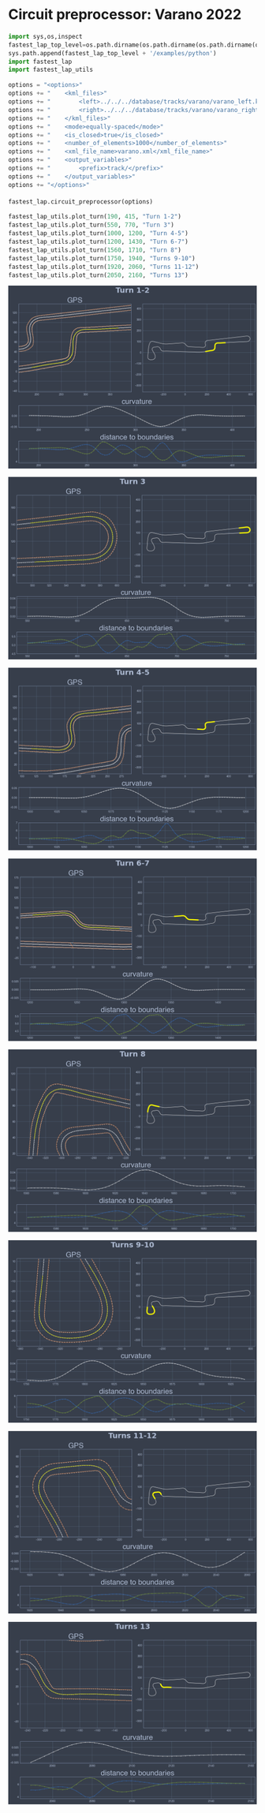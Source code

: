 # Circuit preprocessor: Varano 2022


```python
import sys,os,inspect
fastest_lap_top_level=os.path.dirname(os.path.dirname(os.path.dirname(os.path.dirname(os.path.abspath(inspect.getfile(inspect.currentframe()))))))
sys.path.append(fastest_lap_top_level + '/examples/python')
import fastest_lap
import fastest_lap_utils
```


```python
options = "<options>"
options += "    <kml_files>"
options += "        <left>../../../database/tracks/varano/varano_left.kml</left>"
options += "        <right>../../../database/tracks/varano/varano_right.kml</right>"
options += "    </kml_files>"
options += "    <mode>equally-spaced</mode>"
options += "    <is_closed>true</is_closed>"
options += "    <number_of_elements>1000</number_of_elements>"
options += "    <xml_file_name>varano.xml</xml_file_name>"
options += "    <output_variables>"
options += "        <prefix>track/</prefix>"
options += "    </output_variables>"
options += "</options>"

fastest_lap.circuit_preprocessor(options)
```


```python
fastest_lap_utils.plot_turn(190, 415, "Turn 1-2")
fastest_lap_utils.plot_turn(550, 770, "Turn 3")
fastest_lap_utils.plot_turn(1000, 1200, "Turn 4-5")
fastest_lap_utils.plot_turn(1200, 1430, "Turn 6-7")
fastest_lap_utils.plot_turn(1560, 1710, "Turn 8")
fastest_lap_utils.plot_turn(1750, 1940, "Turns 9-10")
fastest_lap_utils.plot_turn(1920, 2060, "Turns 11-12")
fastest_lap_utils.plot_turn(2050, 2160, "Turns 13")
```


    
![png](varano_files/varano_3_0.png)
    



    
![png](varano_files/varano_3_1.png)
    



    
![png](varano_files/varano_3_2.png)
    



    
![png](varano_files/varano_3_3.png)
    



    
![png](varano_files/varano_3_4.png)
    



    
![png](varano_files/varano_3_5.png)
    



    
![png](varano_files/varano_3_6.png)
    



    
![png](varano_files/varano_3_7.png)
    

